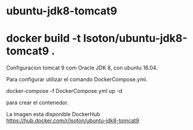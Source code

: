 # ubuntu-jdk8-tomcat9
# 
# docker build -t lsoton/ubuntu-jdk8-tomcat9 .

Configuracion tomcat 9 com Oracle JDK 8, con ubuntu 16.04.

Para configurar utilizar el comando DockerCompose.yml.

docker-compose -f DockerCompose.yml up -d

para crear el contenedor.

La imagen esta disponible DockerHub https://hub.docker.com/r/lsoton/ubuntu-jdk8-tomcat9
